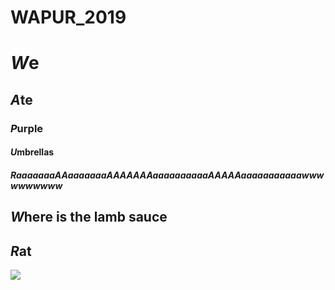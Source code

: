 # WAPUR_2019


# *W*e

## *A*te

### *P*urple

#### *U*mbrellas

##### *R*aaaaaaaAAaaaaaaaAAAAAAAaaaaaaaaaaAAAAAaaaaaaaaaaawwwwwwwwww 
## *W*here is the lamb sauce

## *R*at


![](https://i.kym-cdn.com/photos/images/newsfeed/000/531/350/de0.jpg)
